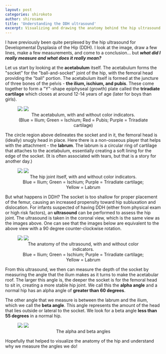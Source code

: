 ```yaml
---
layout: post
categories: shirokoto
author: shirosama
title: 'Understanding the DDH ultrasound'
excerpt: Visualizing and drawing the anatomy behind the hip ultrasound for developmental dysplasia of the hip.
---
```


I have previously been quite perplexed by the hip ultrasound for Developmental Dysplasia of the Hip (DDH). I look at the image, draw a few lines, make a few measurements, and come to a conclusion... but <b><i>what did I really measure and what does it really mean?</i></b>

Let us start by looking at the <b>acetabulum</b> itself. The acetabulum forms the "socket" for the "ball-and-socket" joint of the hip, with the femoral head providing the "ball" portion. The acetabulum itself is formed at the juncture of three bones of the pelvis - <b>the ilium, ischium, and pubis</b>. These come together to form a "Y"-shape epiphyseal (growth) plate called the <b>triradiate cartilage</b> which closes at around 12-14 years of age (later for boys than girls). 

<figure class = "half">
    <img src = "/shirokoto/acetabulum.png">
    <img src = "/shirokoto/acetabulum_color.png">
    <figcaption><center>The acetabulum, with and without color indicators. 
    <br>(Blue = Ilium; Green = Ischium; Red = Pubis; Purple = Triradiate cartilage)</center></figcaption>
</figure>

The circle region above delineates the socket and in it, the femoral head is (ideally) snugly head in place. Here there is a non-osseous player that helps with the attachment - the <b>labrum</b>. The labrum is a circular ring of cartilage that attaches to the acetabulum, essentially creating a soft lining for the edge of the socket. (It is often associated with tears, but that is a story for another day.)

<figure class = "half">
    <img src = "/shirokoto/hip_joint.png">
    <img src = "/shirokoto/hip_joint_color.png">
    <figcaption><center>The hip joint itself, with and without color indicators. 
    <br>Blue = Ilium; Green = Ischium; Purple = Triradiate cartilage; Yellow = Labrum</center></figcaption>
</figure>

But what happens in DDH? The socket is too shallow for proper placement of the femur, causing an increased propensity toward hip subluxation and dislocation. For infants suspected of having DDH (either from physical exam or high risk factors), an <b>ultrasound</b> can be performed to assess the hip joint. The ultrasound is taken in the coronal view, which is the same view as the images above. One can see that the images below are equivalent to the above view with a 90 degree counter-clockwise rotation.

<figure class = "half">
    <img src = "/shirokoto/ultrasound.png">
    <img src = "/shirokoto/ultrasound_color.png">
    <figcaption><center>The anatomy of the ultrasound, with and without color indicators. 
    <br>Blue = Ilium; Green = Ischium; Purple = Triradiate cartilage; Yellow = Labrum</center></figcaption>
</figure>

From this ultrasound, we then can measure the depth of the socket by measuring the angle that the ilium makes as it turns to make the acetabular roof. The larger this angle is, the deeper the socket is for the femoral head to sit in, creating a more stable hip joint. We call this the <b>alpha angle</b> and a normal hip has an alpha angle of <b>greater than 60 degrees</b>.

The other angle that we measure is between the labrum and the ilium, which we call the <b>beta angle</b>. This angle represents the amount of the head that lies outside or lateral to the socket. We look for a beta angle <b>less than 55 degrees</b> in a normal hip.

<figure class = "half">
    <img src = "/shirokoto/ultrasound_alpha.png">
    <img src = "/shirokoto/ultrasound_beta.png">
    <figcaption><center>The alpha and beta angles</center></figcaption>
</figure>

Hopefully that helped to visualize the anatomy of the hip and understand why we measure the angles we do!
